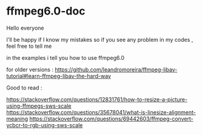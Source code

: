 # ffmpeg6.0-doc
Hello everyone

I'll be happy if I know my mistakes so if you see any problem in my codes , feel free to tell me

in the examples i tell you how to use ffmpeg6.0

for older versions :
https://github.com/leandromoreira/ffmpeg-libav-tutorial#learn-ffmpeg-libav-the-hard-way

Good to read :

https://stackoverflow.com/questions/12831761/how-to-resize-a-picture-using-ffmpegs-sws-scale
https://stackoverflow.com/questions/35678041/what-is-linesize-alignment-meaning
https://stackoverflow.com/questions/69442603/ffmpeg-convert-ycbcr-to-rgb-using-sws-scale
